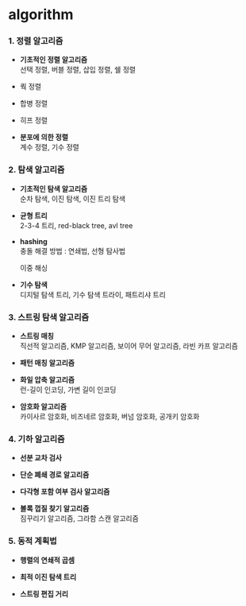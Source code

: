 # algorithm

### 1. 정렬 알고리즘 

- __기초적인 정렬 알고리즘__  
    선택 정렬, 버블 정렬, 삽입 정렬, 쉘 정렬 

- 쿽 정렬 

- 합병 정렬 

- 히프 정렬 

- __분포에 의한 정렬__    
    계수 정렬, 기수 정렬

### 2. 탐색 알고리즘 

- __기초적인 탐색 알고리즘__   
    순차 탐색, 이진 탐색, 이진 트리 탐색
    
- __균형 트리__  
    2-3-4 트리, red-black tree,  avl tree

- __hashing__  
    충돌 해결 방법 : 연쇄법, 선형 탐사법

    이중 해싱 

- __기수 탐색__    
    디지털 탐색 트리, 기수 탐색 트라이, 패트리샤 트리  

### 3. 스트링 탐색 알고리즘

- __스트링 매칭__  
직선적 알고리즘, KMP 알고리즘, 보이어 무어 알고리즘, 라빈 카프 알고리즘

- __패턴 매칭 알고리즘__

- __화일 압축 알고리즘__  
런-길이 인코딩, 가변 길이 인코딩

- __암호화 알고리즘__   
카이사르 암호화, 비즈네르 암호화, 버넘 암호화, 공개키 암호화


### 4. 기하 알고리즘

- __선분 교차 검사__

- __단순 폐쇄 경로 알고리즘__

- __다각형 포함 여부 검사 알고리즘__

- __볼록 껍질 찾기 알고리즘__  
짐꾸리기 알고리즘, 그라함 스캔 알고리즘

### 5. 동적 계획법

- __행렬의 연쇄적 곱셈__

- __최적 이진 탐색 트리__

- __스트링 편집 거리__